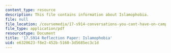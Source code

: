 ```yaml
---
content_type: resource
description: This file contains information about Islamophobia.
file: null
file_location: /coursemedia/17-s914-conversations-you-cant-have-on-campus-race-ethnicity-gender-and-identity-spring-2012/e6320623f8e2452b51603d5685ec3c1d_MIT17_S914S12_islam3.pdf
file_type: application/pdf
resourcetype: Document
title: '17.S914 Reflection Paper: Islamophobia'
uid: e6320623-f8e2-452b-5160-3d5685ec3c1d
---
```

